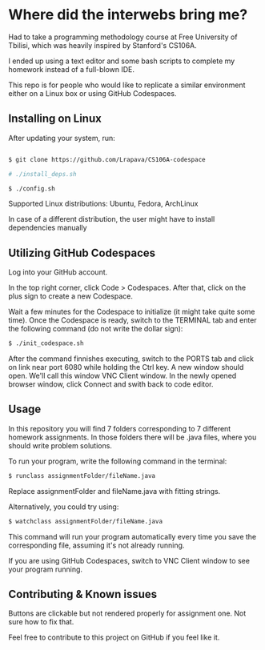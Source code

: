 # Where did the interwebs bring me?

Had to take a programming methodology course at Free University of Tbilisi, which was heavily inspired by Stanford's CS106A.

I ended up using a text editor and some bash scripts to complete my homework instead of a full-blown IDE.

This repo is for people who would like to replicate a similar environment either on a Linux box or using GitHub Codespaces.

## Installing on Linux

After updating your system, run:

```bash

$ git clone https://github.com/Lrapava/CS106A-codespace

# ./install_deps.sh

$ ./config.sh

```

Supported Linux distributions: 
Ubuntu, Fedora, ArchLinux

In case of a different distribution, the user might have to install dependencies manually

## Utilizing GitHub Codespaces

Log into your GitHub account.

In the top right corner, click Code > Codespaces. After that, click on the plus sign to create a new Codespace.

Wait a few minutes for the Codespace to initialize (it might take quite some time). Once the Codespace is ready, switch to the TERMINAL tab and enter the following command (do not write the dollar sign): 

```bash
$ ./init_codespace.sh
```

After the command finnishes executing, switch to the PORTS tab and click on link near port 6080 while holding the Ctrl key. A new window should open. We'll call this window VNC Client window. In the newly opened browser window, click Connect and swith back to code editor.

## Usage

In this repository you will find 7 folders corresponding to 7 different homework assignments. In those folders there will be .java files, where you should write problem solutions.

To run your program, write the following command in the terminal:

```bash
$ runclass assignmentFolder/fileName.java
```

Replace assignmentFolder and fileName.java with fitting strings.

Alternatively, you could try using:

```bash
$ watchclass assignmentFolder/fileName.java
```

This command will run your program automatically every time you save the corresponding file, assuming it's not already running.

If you are using GitHub Codespaces, switch to VNC Client window to see your program running.

## Contributing & Known issues

Buttons are clickable but not rendered properly for assignment one. Not sure how to fix that.

Feel free to contribute to this project on GitHub if you feel like it.

